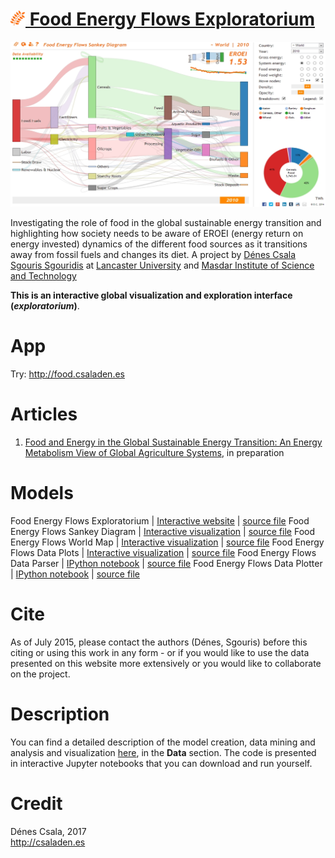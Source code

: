 [<img src="favicon.png" alt="favicon" height=24 width=24 />  Food Energy Flows Exploratorium](http://food.csaladen.es/)
===
[![Food Energy Flows](food_energy_flows_sankey.jpg "Food Energy Flows")](http://food.csaladen.es/)
  
Investigating the role of food in the global sustainable energy transition and highlighting how society needs to be aware of EROEI (energy return on energy invested) dynamics of the different food sources as it transitions away from fossil fuels and changes its diet.  A project by [Dénes Csala](http://www.csaladen.es/) [Sgouris Sgouridis](http://www.ssgouridis.org/) at [Lancaster University](http://lancaster.ac.uk) and [Masdar Institute of Science and Technology](http://www.masdar.ac.ae/)
  
__This is an interactive global visualization and exploration interface (_exploratorium_)__.  
  
# App
Try: http://food.csaladen.es

# Articles
1. [Food and Energy in the Global Sustainable Energy Transition: An Energy Metabolism View of Global Agriculture Systems](http://www.csaladen.es/doc/Denes_Csala_SYDIC_2015.pptx), in preparation

# Models
Food Energy Flows Exploratorium | [Interactive website](http://food.csaladen.es/) | [source file](http://food.csaladen.es/js/food.js)
Food Energy Flows Sankey Diagram | [Interactive visualization](http://food.csaladen.es/) | [source file](http://food.csaladen.es/js/sankey.js)
Food Energy Flows World Map | [Interactive visualization](http://food.csaladen.es/#&map) | [source file](http://food.csaladen.es/map/index.html)
Food Energy Flows Data Plots | [Interactive visualization](http://food.csaladen.es/#&scatter) | [source file](http://food.csaladen.es/js/scatter.js)
Food Energy Flows Data Parser | [IPython notebook](http://nbviewer.ipython.org/url/food.csaladen.es/ipython/S1.ipynb) | [source file](http://food.csaladen.es/ipython/S1.ipynb)
Food Energy Flows Data Plotter | [IPython notebook](http://nbviewer.ipython.org/url/food.csaladen.es/ipython/S2.ipynb) | [source file](http://food.csaladen.es/ipython/S2.ipynb)

# Cite
As of July 2015, please contact the authors (Dénes, Sgouris) before this citing or using this work in any form - or if you would like to use the data presented on this website more extensively or you would like to collaborate on the project.

# Description
You can find a detailed description of the model creation, data mining and analysis and visualization [here](http://food.csaladen.es/#&description), in the __Data__ section. The code is presented in interactive Jupyter notebooks that you can download and run yourself.

# Credit
Dénes Csala, 2017  
http://csaladen.es

